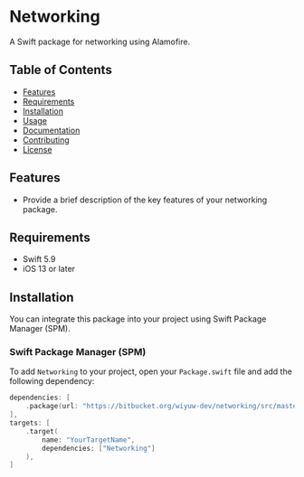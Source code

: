 # Networking

A Swift package for networking using Alamofire.

## Table of Contents

- [Features](#features)
- [Requirements](#requirements)
- [Installation](#installation)
- [Usage](#usage)
- [Documentation](#documentation)
- [Contributing](#contributing)
- [License](#license)

## Features

- Provide a brief description of the key features of your networking package.

## Requirements

- Swift 5.9
- iOS 13 or later

## Installation

You can integrate this package into your project using Swift Package Manager (SPM).

### Swift Package Manager (SPM)

To add `Networking` to your project, open your `Package.swift` file and add the following dependency:

```swift
dependencies: [
    .package(url: "https://bitbucket.org/wiyuw-dev/networking/src/master/.git", .upToNextMajor(from: "1.0.0"))
],
targets: [
    .target(
        name: "YourTargetName",
        dependencies: ["Networking"]
    ),
]
